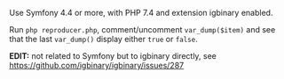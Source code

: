 Use Symfony 4.4 or more, with PHP 7.4 and extension igbinary enabled.

Run `php reproducer.php`, comment/uncomment `var_dump($item)` and see that the last `var_dump()` display either `true` or `false`.

**EDIT:** not related to Symfony but to igbinary directly, see https://github.com/igbinary/igbinary/issues/287
